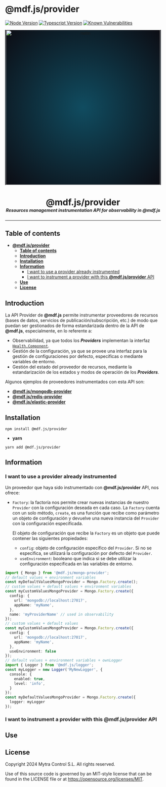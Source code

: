 # **@mdf.js/provider**

[![Node Version](https://img.shields.io/static/v1?style=flat&logo=node.js&logoColor=green&label=node&message=%3E=16%20||%2018&color=blue)](https://nodejs.org/en/)
[![Typescript Version](https://img.shields.io/static/v1?style=flat&logo=typescript&label=Typescript&message=4.8&color=blue)](https://www.typescriptlang.org/)
[![Known Vulnerabilities](https://img.shields.io/static/v1?style=flat&logo=snyk&label=Vulnerabilities&message=0&color=300A98F)](https://snyk.io/package/npm/snyk)

<!-- markdownlint-disable MD033 MD041 -->
<p align="center">
  <div style="text-align:center;background-image:radial-gradient(circle farthest-corner at 50% 50%, #104c60, #0c0c13);">
    <img src="https://assets.website-files.com/626a3ef32d23835d9b2e4532/6290ab1e2d3e0d922913a6e3_digitalizacion_ENG.svg"alt="netin"width="500">
  </div>
</p>

<h1 style="text-align:center;margin-bottom:0">@mdf.js/provider</h1>
<h5 style="text-align:center;margin-top:0">Resources management instrumentation API for observability in @mdf.js</h5>

<!-- markdownlint-enable MD033 -->

---

## **Table of contents**

- [**@mdf.js/provider**](#mdfjsprovider)
  - [**Table of contents**](#table-of-contents)
  - [**Introduction**](#introduction)
  - [**Installation**](#installation)
  - [**Information**](#information)
    - [I want to use a provider already instrumented](#i-want-to-use-a-provider-already-instrumented)
    - [I want to instrument a provider with this **@mdf.js/provider** API](#i-want-to-instrument-a-provider-with-this-mdfjsprovider-api)
  - [**Use**](#use)
  - [**License**](#license)

## **Introduction**

La API Provider de **@mdf.js** permite instrumentar proveedores de recursos (bases de datos, servicios de publicación/subscripción, etc.) de modo que puedan ser gestionados de forma estandarizada dentro de la API de **@mdf.js**, especialmente, en lo referente a:

- Observabilidad, ya que todos los _**Providers**_ implementan la interfaz [`Health.Component`](https://www.npmjs.com/package/@mdf.js/observability).
- Gestión de la configuración, ya que se provee una interfaz para la gestión de configuraciones por defecto, especificas o mediante variables de entorno.
- Gestión del estado del proveedor de recursos, mediante la estandarización de los estados y modos de operación de los _**Providers**_.

Algunos ejemplos de proveedores instrumentados con esta API son:

- [**@mdf.js/mongodb-provider**](https://www.npmjs.com/package/@mdf.js/mongo-provider)
- [**@mdf.js/redis-provider**](https://www.npmjs.com/package/@mdf.js/redis-provider)
- [**@mdf.js/elastic-provider**](https://www.npmjs.com/package/@mdf.js/elastic-provider)

## **Installation**

```shell
npm install @mdf.js/provider
```

- **yarn**

```shell
yarn add @mdf.js/provider
```

## **Information**

### I want to use a provider already instrumented

Un proveedor que haya sido instrumentado con **@mdf.js/provider** API, nos ofrece:

- `Factory`: la factoría nos permite crear nuevas instancias de nuestro `Provider` con la configuración deseada en cada caso. La `Factory` cuenta con un solo método, `create`, es una función que recibe como parámetro un objeto de configuración y devuelve una nueva instancia del `Provider` con la configuración especificada.

  El objeto de configuración que recibe la `Factory` es un objeto que puede contener las siguientes propiedades:

  - `config`: objeto de configuración específico del `Provider`. Si no se especifica, se utilizará la configuración por defecto del `Provider`.
  - `useEnvironment`: booleano que indica si se debe utilizar la configuración especificada en las variables de entorno.

```typescript
import { Mongo } from '@mdf.js/mongo-provider';
// default values + environment variables
const myDefaultValuesMongoProvider = Mongo.Factory.create();
// custom values + default values + environment variables
const myCustomValuesMongoProvider = Mongo.Factory.create({
  config: {
    url: 'mongodb://localhost:27017',
    appName: 'myName',
  },
  name: 'myProviderName' // used in observability
});
// custom values + default values
const myCustomValuesMongoProvider = Mongo.Factory.create({
  config: {
    url: 'mongodb://localhost:27017',
    appName: 'myName',
  },
  useEnvironment: false
});
// default values + environment variables + ownLogger
import { Logger } from '@mdf.js/logger';
const myLogger = new Logger('MyNewLogger', {
  console: {
    enabled: true,
    level: 'info',
  }
});
const myDefaultValuesMongoProvider = Mongo.Factory.create({
  logger: myLogger
});
```

### I want to instrument a provider with this **@mdf.js/provider** API

## **Use**

## **License**

Copyright 2024 Mytra Control S.L. All rights reserved.

Use of this source code is governed by an MIT-style license that can be found in the LICENSE file or at https://opensource.org/licenses/MIT.
